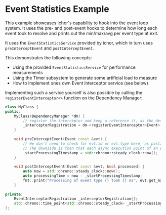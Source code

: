 # Event Statistics Example

This example showcases Ichor's capability to hook into the event loop system. It uses the pre- and post-event hooks to determine how long each event took to resolve and prints out the min/max/avg per event type at exit.

It uses the `EventStatisticsService` provided by ichor, which in turn uses `preInterceptEvent` and `postInterceptEvent`.

This demonstrates the following concepts:
* Using the provided `EventStatisticsService` for performance measurements
* Using the Timer subsystem to generate some artificial load to measure
* How to implement ones own Event Interceptor service (see below)

Implementing such a service yourself is also possible by calling the `registerEventInterceptor<>` function on the Dependency Manager:

```c++
class MyClass {
public:
    MyClass(DependencyManager *dm) {
        // register the interceptor and keep a reference it, as the destructor automatically unregisters it.
        _interceptorRegistration = dm->registerEventInterceptor<Event>(this, this);
    }
    
    void preInterceptEvent(Event const &evt) {
        // We don't need to check for evt.id or evt.type here, as postInterceptEvent() is guaranteed to be called directly after processing the event
        // The downside is then that each async execution point of an event is counted as a separate instance. I.e. every co_await is a new event with its own processing time.
        _startProcessingTimestamp = std::chrono::steady_clock::now();
    }
    
    void postInterceptEvent(Event const &evt, bool processed) {
        auto now = std::chrono::steady_clock::now();
        auto processingTime = now - _startProcessingTimestamp;
        fmt::print("Processing of event type {} took {} ns", evt.get_name(), std::chrono::duration_cast<std::chrono::nanoseconds>(processingTime).count());
    }
    
private:
    EventInterceptorRegistration _interceptorRegistration{};
    std::chrono::time_point<std::chrono::steady_clock> _startProcessingTimestamp{};
};
```
